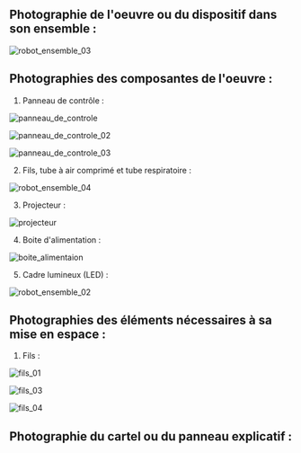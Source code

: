 ## Photographie de l'oeuvre ou du dispositif dans son ensemble :

![robot_ensemble_03](https://user-images.githubusercontent.com/93718412/155251968-3a06cbaf-10b0-43d3-9e84-6ec4381f3e7d.jpeg)

## Photographies des composantes de l'oeuvre :

1. Panneau de contrôle : 

![panneau_de_controle](https://user-images.githubusercontent.com/93718412/155252013-81adfdea-8fd3-44a4-b481-014e177486af.jpeg)


![panneau_de_controle_02](https://user-images.githubusercontent.com/93718412/155252021-5e2d28a5-78b5-4ee1-9d41-d455f1eb26ce.jpeg)

![panneau_de_controle_03](https://user-images.githubusercontent.com/93718412/155252538-c757e0b2-334c-4354-a309-3199bd119a02.jpeg)


2. Fils, tube à air comprimé et tube respiratoire :


![robot_ensemble_04](https://user-images.githubusercontent.com/93718412/155252199-783aaf19-c9c8-45b9-84cb-839180a2e859.jpeg)

3. Projecteur : 

![projecteur](https://user-images.githubusercontent.com/93718412/155252866-c939a4ba-0206-41d0-92a9-b6bad4987bfd.jpeg)

4. Boite d'alimentation : 

![boite_alimentaion](https://user-images.githubusercontent.com/93718412/155252899-9aedf704-553b-46c0-b0ec-3549ebf710b5.jpeg)

5. Cadre lumineux (LED) : 

![robot_ensemble_02](https://user-images.githubusercontent.com/93718412/155252927-5d03b348-aa44-446a-a619-58370657c2de.jpeg)


## Photographies des éléments nécessaires à sa mise en espace :

1. Fils : 

![fils_01](https://user-images.githubusercontent.com/93718412/155252321-96ed668c-1c47-44a1-bd95-fd434cd90e1c.jpeg)

![fils_03](https://user-images.githubusercontent.com/93718412/155252363-f5899702-fc85-41c3-93a4-fc2e9b99760b.jpeg)

![fils_04](https://user-images.githubusercontent.com/93718412/155252374-c1a30445-c120-4f42-8f35-9eb241ea2923.jpeg)


## Photographie du cartel ou du panneau explicatif : 


